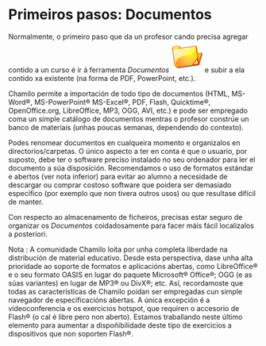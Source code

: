 # Primeiros pasos: Documentos

Normalmente, o primeiro paso que da un profesor cando precisa agregar contido a un curso é ir á ferramenta _Documentos_ ![](../../.gitbook/assets/graphics111%20%284%29.png) e subir a ela contido xa existente \(na forma de PDF, PowerPoint, etc.\).

Chamilo permite a importación de todo tipo de documentos \(HTML, MS-Word®, MS-PowerPoint® MS-Excel®, PDF, Flash, Quicktime®, OpenOffice.org, LibreOffice, MP3, OGG, AVI, etc.\) e pode ser empregado coma un simple catálogo de documentos mentras o profesor constrúe un banco de materiais \(unhas poucas semanas, dependendo do contexto\).

Podes renomear documentos en cualqueira momento e organizalos en directorios/carpetas. O único aspecto a ter en conta é que o usuario, por suposto, debe ter o software preciso instalado no seu ordenador para ler el documento a súa disposición. Recomendamos o uso de formatos estándar e abertos \(ver nota inferior\) para evitar ao alumno a necesidade de descargar ou comprar costoso software que poidera ser demasiado específico \(por exemplo que non tivera outros usos\) ou que resultase difícil de manter.

Con respecto ao almacenamento de ficheiros, precisas estar seguro de organizar os _Documentos_ coidadosamente para facer máis fácil localizalos a posteriori.

Nota : A comunidade Chamilo loita por unha completa liberdade na distribución de material educativo. Desde esta perspectiva, dase unha alta prioridade ao soporte de formatos e aplicacións abertas, como LibreOffice® e o seu formato OASIS en lugar do paquete Microsoft® Office®; OGG \(e as súas variantes\) en lugar de MP3® ou DivX®; etc. Así, recordamoste que todas as características de Chamilo poidan ser empregadas cun simple navegador de especificacións abertas. A única excepción é a videoconferencia e os exercicios hotspot, que requiren o accesorio de Flash® \(o cal é libre pero non aberto\). Estamos traballando neste último elemento para aumentar a dispoñibilidade deste tipo de exercicios a dispositivos que non soporten Flash®.

